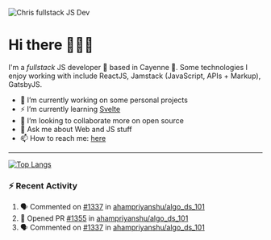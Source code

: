 ![Chris fullstack JS Dev](https://pbs.twimg.com/profile_banners/913885097811726336/1537579653/1500x500)

# Hi there 👋✨✨

I'm a *fullstack* JS developer :rocket: based in Cayenne 🌱. Some technologies I enjoy working with include ReactJS, Jamstack (JavaScript, APIs + Markup), GatsbyJS.

- 🔭 I’m currently working on some personal projects
- ⚡ I’m currently learning [Svelte](https://svelte.dev/)
- 👯 I’m looking to collaborate more on open source
- 💬 Ask me about Web and JS stuff
- 📫 How to reach me: [here](https://twitter.com/chrisservius)

---

<!--
<img width="100%" src="https://github-readme-stats.vercel.app/api?username=spidergon&count_private=true&show_icons=true&hide=stars&theme=tokyonight" />
-->

[![Top Langs](https://github-readme-stats.vercel.app/api/top-langs/?username=spidergon&layout=compact&langs_count=8)](https://github.com/anuraghazra/github-readme-stats)

### :zap: Recent Activity

<!--START_SECTION:activity-->
1. 🗣 Commented on [#1337](https://github.com/ahampriyanshu/algo_ds_101/issues/1337) in [ahampriyanshu/algo_ds_101](https://github.com/ahampriyanshu/algo_ds_101)
2. 💪 Opened PR [#1355](https://github.com/ahampriyanshu/algo_ds_101/pull/1355) in [ahampriyanshu/algo_ds_101](https://github.com/ahampriyanshu/algo_ds_101)
3. 🗣 Commented on [#1337](https://github.com/ahampriyanshu/algo_ds_101/issues/1337) in [ahampriyanshu/algo_ds_101](https://github.com/ahampriyanshu/algo_ds_101)
<!--END_SECTION:activity-->

<!--
**spidergon/spidergon** is a ✨ _special_ ✨ repository because its `README.md` (this file) appears on your GitHub profile.

Here are some ideas to get you started:

- 🌱 I’m currently learning ...
- 👯 I’m looking to collaborate on ...
- 🤔 I’m looking for help with ...
- 💬 Ask me about ...
- 😄 Pronouns: ...
- ⚡ Fun fact: ...
-->
